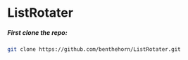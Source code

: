 # ListRotater

##### First clone the repo:

```sh
git clone https://github.com/benthehorn/ListRotater.git
```
